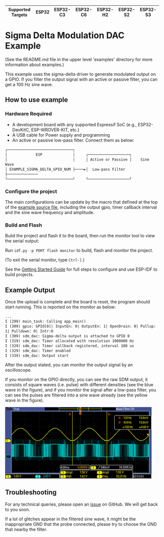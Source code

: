 | Supported Targets | ESP32 | ESP32-C3 | ESP32-C6 | ESP32-H2 | ESP32-S2 | ESP32-S3 |
| ----------------- | ----- | -------- | -------- | -------- | -------- | -------- |

# Sigma Delta Modulation DAC Example

(See the README.md file in the upper level 'examples' directory for more information about examples.)

This example uses the sigma-delta driver to generate modulated output on a GPIO. If you filter the output signal with an active or passive filter, you can get a 100 Hz sine wave.

## How to use example

### Hardware Required

* A development board with any supported Espressif SoC (e.g., ESP32-DevKitC, ESP-WROVER-KIT, etc.)
* A USB cable for Power supply and programming
* An active or passive low-pass filter. Connect them as below:

```
┌──────────────────────────────┐
│             ESP              │     ┌───────────────────┐
│                              │     │ Active or Passive │    Sine Wave
│ EXAMPLE_SIGMA_DELTA_GPIO_NUM ├────►│  Low-pass Filter  ├──────────────
└──────────────────────────────┘     └───────────────────┘
```

### Configure the project

The main configurations can be update by the macro that defined at the top of the [example source file](main/sdm_dac_example_main.c), including the output gpio, timer callback interval and the sine wave frequency and amplitude.

### Build and Flash

Build the project and flash it to the board, then run the monitor tool to view the serial output:

Run `idf.py -p PORT flash monitor` to build, flash and monitor the project.

(To exit the serial monitor, type ``Ctrl-]``.)

See the [Getting Started Guide](https://docs.espressif.com/projects/esp-idf/en/latest/get-started/index.html) for full steps to configure and use ESP-IDF to build projects.

## Example Output

Once the upload is complete and the board is reset, the program should start running. This is reported on the monitor as below:

```
...
I (299) main_task: Calling app_main()
I (309) gpio: GPIO[0]| InputEn: 0| OutputEn: 1| OpenDrain: 0| Pullup: 1| Pulldown: 0| Intr:0
I (309) sdm_dac: Sigma-delta output is attached to GPIO 0
I (319) sdm_dac: Timer allocated with resolution 1000000 Hz
I (329) sdm_dac: Timer callback registered, interval 100 us
I (329) sdm_dac: Timer enabled
I (339) sdm_dac: Output start
```

After the output stated, you can monitor the output signal by an oscilloscope.

If you monitor on the GPIO directly, you can see the raw SDM output, it consists of square waves (i.e. pulse) with different densities (see the blue wave in the figure), and if you monitor the signal after a low-pass filter, you can see the pulses are filtered into a sine wave already (see the yellow wave in the figure).

![example_figure](example_figure.png)

## Troubleshooting

For any technical queries, please open an [issue](https://github.com/espressif/esp-idf/issues) on GitHub. We will get back to you soon.

If a lot of glitches appear in the filtered sine wave, it might be the inappropriate GND that the probe connected, please try to choose the GND that nearby the filter.
